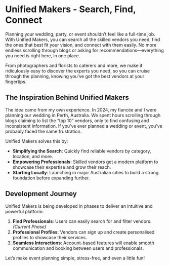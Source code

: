 # Unified Makers - Search, Find, Connect
Planning your wedding, party, or event shouldn’t feel like a full-time job. With Unified Makers, you can search all the skilled vendors you need, find the ones that best fit your vision, and connect with them easily. No more endless scrolling through blogs or asking for recommendations—everything you need is right here, in one place.

From photographers and florists to caterers and more, we make it ridiculously easy to discover the experts you need, so you can cruise through the planning, knowing you’ve got the best vendors at your fingertips.

## The Inspiration Behind Unified Makers
The idea came from my own experience. In 2024, my fiancée and I were planning our wedding in Perth, Australia. We spent hours scrolling through blogs claiming to list the “top 10” vendors, only to find confusing and inconsistent information. If you’ve ever planned a wedding or event, you’ve probably faced the same frustration.

Unified Makers solves this by:
- **Simplifying the Search**: Quickly find reliable vendors by category, location, and more.
- **Empowering Professionals**: Skilled vendors get a modern platform to showcase their expertise and grow their reach.
- **Starting Locally**: Launching in major Australian cities to build a strong foundation before expanding further.

## Development Journey
Unified Makers is being developed in phases to deliver an intuitive and powerful platform:
1. **Find Professionals**: Users can easily search for and filter vendors. *(Current Phase)*
2. **Professional Profiles**: Vendors can sign up and create personalised profiles to showcase their services.
3. **Seamless Interactions**: Account-based features will enable smooth communication and booking between users and professionals.

Let’s make event planning simple, stress-free, and even a little fun!
